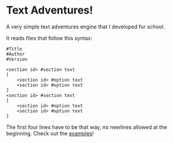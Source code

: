 # Text Adventures!

A very simple text adventures engine that I developed for school.

It reads files that follow this syntax:
```
#Title
#Author
#Version

<section id> #section text
[
    <section id> #option text
    <section id> #option text
]
<section id> #section text
[
    <section id> #option text
    <section id> #option text
]
```

The first four lines have to be that way, no newlines allowed at the beginning.
Check out the [examples](examples)!
